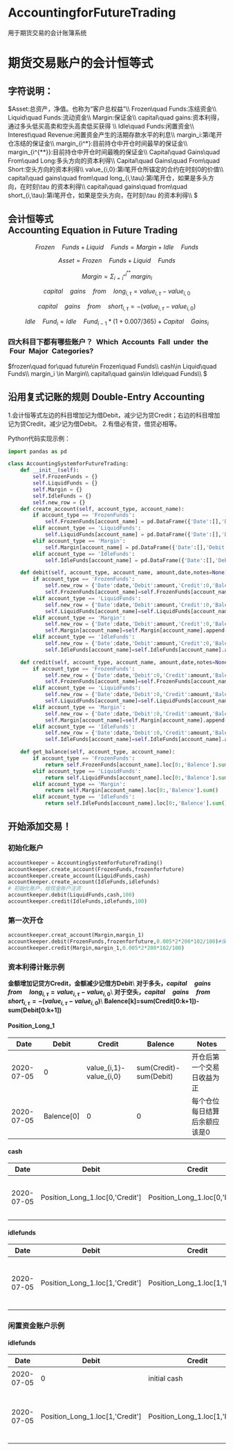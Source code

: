 # AccountingforFutureTrading
用于期货交易的会计账簿系统



# 期货交易账户的会计恒等式

## 字符说明：
    
    
$Asset:总资产，净值。也称为“客户总权益”\\\\
Frozen\quad Funds:冻结资金\\\\
Liquid\quad Funds:流动资金\\\\
Margin:保证金\\\\
capital\quad gains:资本利得，通过多头低买高卖和空头高卖低买获得 \\\\
Idle\quad Funds:闲置资金\\\\
Interest\quad Revenue:闲置资金产生的活期存款水平的利息\\\\
margin_i:第i笔开仓冻结的保证金\\\\
margin_{i^*}:目前持仓中开仓时间最早的保证金\\\\
margin_{i^{**}}:目前持仓中开仓时间最晚的保证金\\\\
Capital\quad Gains\quad From\quad Long:多头方向的资本利得\\\\
Capital\quad Gains\quad From\quad Short:空头方向的资本利得\\\\
value_{i,0}:第i笔开仓所锚定的合约在时刻0的价值\\\\
capital\quad gains\quad from\quad long_{i,\tau}:第i笔开仓，如果是多头方向，在时刻\tau 的资本利得\\\\
capital\quad gains\quad from\quad short_{i,\tau}:第i笔开仓，如果是空头方向，在时刻\tau 的资本利得\\\\
$
## 会计恒等式 &nbsp; Accounting&nbsp;Equation&nbsp;in&nbsp;Future&nbsp;Trading

$$Frozen\quad Funds+Liquid\quad Funds = Margin+Idle\quad Funds \tag{1}$$

$$Asset = Frozen\quad Funds+Liquid\quad Funds \tag{2}$$

$$Margin = \Sigma_{i=i^{*}}^{i^{**}}margin_i\tag{3}$$

$$capital\quad gains\quad from\quad long_{i,\tau} = value_{i,\tau} -value_{i,0}\tag{4}$$

$$capital\quad gains\quad from\quad short_{i,\tau} = -(value_{i,\tau} -value_{i,0}\tag{5})$$

$$Idle\quad Fund_i = Idle\quad Fund_{i-1}*(1+0.007/365)+Capital\quad Gains_i\tag{6}$$

### 四大科目下都有哪些账户？&nbsp; Which&nbsp; Accounts&nbsp; Fall&nbsp; under&nbsp; the &nbsp;Four&nbsp; Major&nbsp; Categories?
$frozen\quad for\quad future\in Frozen\quad Funds\\\\
cash\in Liquid\quad Funds\\\\
margin_i \in Margin\\\\
capital\quad gains\in Idle\quad Funds\\\\
$

## 沿用复式记账的规则&nbsp;Double-Entry Accounting
1.会计恒等式左边的科目增加记为借Debit，减少记为贷Credit；右边的科目增加记为贷Credit，减少记为借Debit。
2.有借必有贷，借贷必相等。

Python代码实现示例：
```python
import pandas as pd

class AccountingSystemforFutureTrading:
    def __init__(self):
        self.FrozenFunds = {}
        self.LiquidFunds = {}
        self.Margin = {}
        self.IdleFunds = {}
        self.new_row = {}
    def create_account(self, account_type, account_name):
        if account_type == 'FrozenFunds':
            self.FrozenFunds[account_name] = pd.DataFrame({'Date':[],'Debit':[],'Credit':[],'Balence':[],'Notes':[]})
        elif account_type == 'LiquidFunds':
            self.LiquidFunds[account_name] = pd.DataFrame({'Date':[],'Debit':[],'Credit':[],'Balence':[],'Notes':[]})
        elif account_type == 'Margin':
            self.Margin[account_name] = pd.DataFrame({'Date':[],'Debit':[],'Credit':[],'Balence':[],'Notes':[]})
        elif account_type == 'IdleFunds':
            self.IdleFunds[account_name] = pd.DataFrame({'Date':[],'Debit':[],'Credit':[],'Balence':[],'Notes':[]})

    def debit(self, account_type, account_name, amount,date,notes=None):
        if account_type == 'FrozenFunds':
            self.new_row = {'Date':date,'Debit':amount,'Credit':0,'Balence':amount,'Notes':notes}
            self.FrozenFunds[account_name]=self.FrozenFunds[account_name].append(self.new_row, ignore_index=True)
        elif account_type == 'LiquidFunds':
            self.new_row = {'Date':date,'Debit':amount,'Credit':0,'Balence':amount,'Notes':notes}
            self.LiquidFunds[account_name]=self.LiquidFunds[account_name].append(self.new_row, ignore_index=True)
        elif account_type == 'Margin':
            self.new_row = {'Date':date,'Debit':amount,'Credit':0,'Balence':-amount,'Notes':notes}
            self.Margin[account_name]=self.Margin[account_name].append(self.new_row, ignore_index=True)
        elif account_type == 'IdleFunds':
            self.new_row = {'Date':date,'Debit':amount,'Credit':0,'Balence':-amount,'Notes':notes}
            self.IdleFunds[account_name]=self.IdleFunds[account_name].append(self.new_row, ignore_index=True)

    def credit(self, account_type, account_name, amount,date,notes=None):
        if account_type == 'FrozenFunds':
            self.new_row = {'Date':date,'Debit':0,'Credit':amount,'Balence':-amount,'Notes':notes}
            self.FrozenFunds[account_name]=self.FrozenFunds[account_name].append(self.new_row, ignore_index=True)
        elif account_type == 'LiquidFunds':
            self.new_row = {'Date':date,'Debit':0,'Credit':amount,'Balence':-amount,'Notes':notes}
            self.LiquidFunds[account_name]=self.LiquidFunds[account_name].append(self.new_row, ignore_index=True)
        elif account_type == 'Margin':
            self.new_row = {'Date':date,'Debit':0,'Credit':amount,'Balence':amount,'Notes':notes}
            self.Margin[account_name]=self.Margin[account_name].append(self.new_row, ignore_index=True)
        elif account_type == 'IdleFunds':
            self.new_row = {'Date':date,'Debit':0,'Credit':amount,'Balence':amount,'Notes':notes}
            self.IdleFunds[account_name]=self.IdleFunds[account_name].append(self.new_row, ignore_index=True)

    def get_balance(self, account_type, account_name):
        if account_type == 'FrozenFunds':
            return self.FrozenFunds[account_name].loc[0:,'Balence'].sum()
        elif account_type == 'LiquidFunds':
            return self.LiquidFunds[account_name].loc[0:,'Balence'].sum()
        elif account_type == 'Margin':
            return self.Margin[account_name].loc[0:,'Balence'].sum()
        elif account_type == 'IdleFunds':
            return self.IdleFunds[account_name].loc[0:,'Balence'].sum()

```
## 开始添加交易！
### 初始化账户
```python
accountkeeper = AccountingSystemforFutureTrading()
accountkeeper.create_account(FrozenFunds,frozenforfuture)
accountkeeper.create_account(LiquidFunds,cash)
accountkeeper.create_account(IdleFunds,idlefunds)
# 初始化账户，给现金账户注资
accountkeeper.debit(LiquidFunds,cash,100)
accountkeeper.credit(IdleFunds,idlefunds,100)
```
### 第一次开仓
```python
accountkeeper.creat_account(Margin,margin_1)
accountkeeper.debit(FrozenFunds,frozenforfuture,0.005*2*200*102/100)#保证金率*手数*一张合约的面值*合约价格/100
accountkeeper.credit(Margin,margin_1,0.005*2*200*102/100)

```
### 资本利得计账示例
**金额增加记贷方Credit，金额减少记借方Debit**\\
**对于多头，$capital\quad gains\quad from\quad long_{i,\tau} = value_{i,\tau} -value_{i,0}$**\\
**对于空头，$capital\quad gains\quad from\quad short_{i,\tau} = -(value_{i,\tau} -value_{i,0})$**\\
**Balence[k]=sum(Credit[0:k+1])-sum(Debit[0:k+1])**
#### Position_Long_1
| Date | Debit | Credit | Balence | Notes |
| ------ | ------ | ------ | ------ | ------ |
| 2020-07-05 | 0 |  value_{i,1}-value_{i,0}| sum(Credit)-sum(Debit) |开仓后第一个交易日收益为正 |
| 2020-07-05 | Balence[0] |  0| 0 | 每个仓位每日结算后余额应该是0 |

#### cash
| Date | Debit | Credit | Balence | Notes |
| ------ | ------ | ------ | ------ | ------ |
| 2020-07-05 | Position_Long_1.loc[0,'Credit']|  Position_Long_1.loc[0,'Debit']| sum(Debit)-sum(Credit) |借记Cash，如果赚钱的话 |
#### idlefunds
| Date | Debit | Credit | Balence | Notes |
| ------ | ------ | ------ | ------ | ------ |
| 2020-07-05 | Position_Long_1.loc[1,'Credit']|  Position_Long_1.loc[1,'Debit']| sum(Credit)-sum(Debit) |idlefunds对于每一个仓位每日结算后多退少补 |
### 闲置资金账户示例
#### idlefunds
| Date | Debit | Credit | Balence | Notes |
| ------ | ------ | ------ | ------ | ------ |
| 2020-07-05 | 0|  initial cash | sum(Credit)-sum(Debit) |首日接收注资 |
| 2020-07-05 | Position_Long_1.loc[1,'Credit']|  Position_Long_1.loc[1,'Debit']| sum(Credit)-sum(Debit) |idlefunds对于每一个仓位每日结算后多退少补 |
